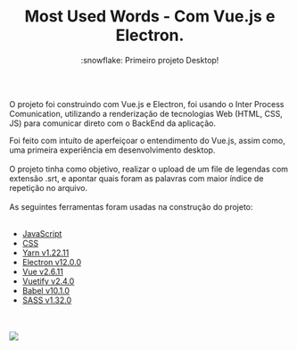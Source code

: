 <h1 align="center">Most Used Words - Com Vue.js e Electron.</h1>
<p align="center">:snowflake: Primeiro projeto Desktop!</p>
<br></br>
<p>O projeto foi construindo com Vue.js e Electron, foi usando o Inter Process Comunication, utilizando a renderização de tecnologias Web (HTML, CSS, JS) para comunicar direto com o BackEnd da aplicação.</p>
Foi feito com intuíto de aperfeiçoar o entendimento do Vue.js, assim como, uma primeira experiência em desenvolvimento desktop.
<br></br>
O projeto tinha como objetivo, realizar o upload de um file de legendas com extensão .srt, e apontar quais foram as palavras com maior índice de repetição no arquivo.
<br></br>
As seguintes ferramentas foram usadas na construção do projeto:
<br></br>

- [JavaScript](https://www.javascript.com/)
- [CSS](https://devdocs.io/css/)
- [Yarn v1.22.11](https://classic.yarnpkg.com/en/)
- [Electron v12.0.0](https://www.electronjs.org/)
- [Vue v2.6.11](https://vuejs.org/)
- [Vuetify v2.4.0](https://vuetifyjs.com/en/)
- [Babel v10.1.0](https://babeljs.io/)
- [SASS v1.32.0](https://sass-lang.com/)

<br></br>
<img src="https://i.ibb.co/VmNNYPH/Screenshot-from-2021-09-07-17-01-51.png">
